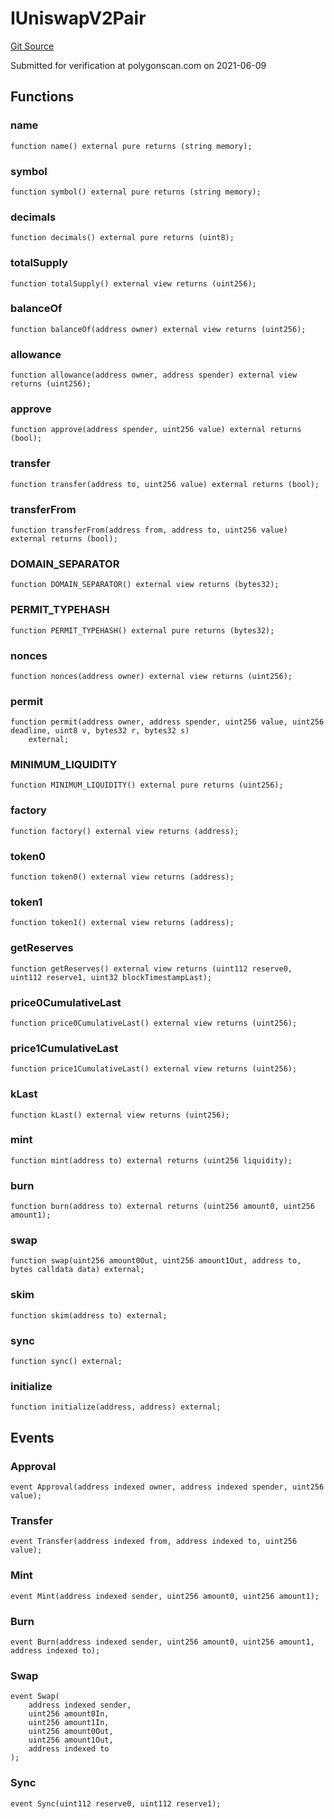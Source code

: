 # IUniswapV2Pair
[Git Source](https://github.com/KlimaDAO/klimadao-solidity/blob/36109e4551048e978d232da5905a9cf6eaf3e3e2/src/integrations/sushixklima/SushiRouterV02.sol)

Submitted for verification at polygonscan.com on 2021-06-09


## Functions
### name


```solidity
function name() external pure returns (string memory);
```

### symbol


```solidity
function symbol() external pure returns (string memory);
```

### decimals


```solidity
function decimals() external pure returns (uint8);
```

### totalSupply


```solidity
function totalSupply() external view returns (uint256);
```

### balanceOf


```solidity
function balanceOf(address owner) external view returns (uint256);
```

### allowance


```solidity
function allowance(address owner, address spender) external view returns (uint256);
```

### approve


```solidity
function approve(address spender, uint256 value) external returns (bool);
```

### transfer


```solidity
function transfer(address to, uint256 value) external returns (bool);
```

### transferFrom


```solidity
function transferFrom(address from, address to, uint256 value) external returns (bool);
```

### DOMAIN_SEPARATOR


```solidity
function DOMAIN_SEPARATOR() external view returns (bytes32);
```

### PERMIT_TYPEHASH


```solidity
function PERMIT_TYPEHASH() external pure returns (bytes32);
```

### nonces


```solidity
function nonces(address owner) external view returns (uint256);
```

### permit


```solidity
function permit(address owner, address spender, uint256 value, uint256 deadline, uint8 v, bytes32 r, bytes32 s)
    external;
```

### MINIMUM_LIQUIDITY


```solidity
function MINIMUM_LIQUIDITY() external pure returns (uint256);
```

### factory


```solidity
function factory() external view returns (address);
```

### token0


```solidity
function token0() external view returns (address);
```

### token1


```solidity
function token1() external view returns (address);
```

### getReserves


```solidity
function getReserves() external view returns (uint112 reserve0, uint112 reserve1, uint32 blockTimestampLast);
```

### price0CumulativeLast


```solidity
function price0CumulativeLast() external view returns (uint256);
```

### price1CumulativeLast


```solidity
function price1CumulativeLast() external view returns (uint256);
```

### kLast


```solidity
function kLast() external view returns (uint256);
```

### mint


```solidity
function mint(address to) external returns (uint256 liquidity);
```

### burn


```solidity
function burn(address to) external returns (uint256 amount0, uint256 amount1);
```

### swap


```solidity
function swap(uint256 amount0Out, uint256 amount1Out, address to, bytes calldata data) external;
```

### skim


```solidity
function skim(address to) external;
```

### sync


```solidity
function sync() external;
```

### initialize


```solidity
function initialize(address, address) external;
```

## Events
### Approval

```solidity
event Approval(address indexed owner, address indexed spender, uint256 value);
```

### Transfer

```solidity
event Transfer(address indexed from, address indexed to, uint256 value);
```

### Mint

```solidity
event Mint(address indexed sender, uint256 amount0, uint256 amount1);
```

### Burn

```solidity
event Burn(address indexed sender, uint256 amount0, uint256 amount1, address indexed to);
```

### Swap

```solidity
event Swap(
    address indexed sender,
    uint256 amount0In,
    uint256 amount1In,
    uint256 amount0Out,
    uint256 amount1Out,
    address indexed to
);
```

### Sync

```solidity
event Sync(uint112 reserve0, uint112 reserve1);
```

